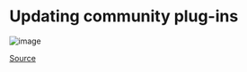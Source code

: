 # Updating community plug-ins

![image](https://user-images.githubusercontent.com/118042/181349990-f7ccaa1a-d825-41e4-95c9-576c32e764da.png)

[Source](https://forum.obsidian.md/t/whats-your-routine-to-update-third-party-plugins-manually/18419/6)

